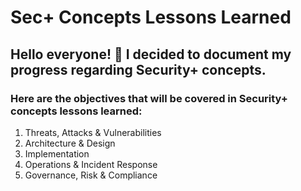 <h1>Sec+ Concepts Lessons Learned</h1>

<h2>Hello everyone! 👋 I decided to document my progress regarding Security+ concepts. </h2>
<h3>Here are the objectives that will be covered in Security+ concepts lessons learned: </h3>

<ol>
  <li>Threats, Attacks & Vulnerabilities </li>
  <li>Architecture & Design</li>
  <li>Implementation</li>
  <li>Operations & Incident Response</li>
  <li>Governance, Risk & Compliance</li>
</ol>
